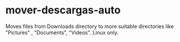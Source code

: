 # mover-descargas-auto
Moves files from Downloads directory to more suitable directories like "Pictures" , "Documents", "Videos". Linux only.
